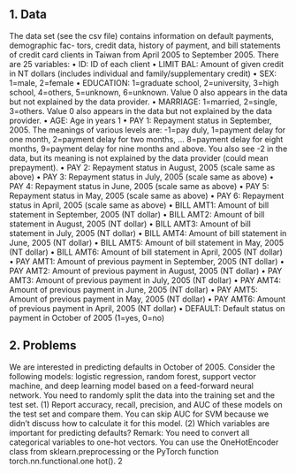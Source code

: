 ## 1. Data

The data set (see the csv file) contains information on default payments, demographic fac- tors, credit data, history of payment, and bill statements of credit card clients in Taiwan from April 2005 to September 2005. There are 25 variables:
• ID: ID of each client
• LIMIT BAL: Amount of given credit in NT dollars (includes individual and family/supplementary
credit)
• SEX: 1=male, 2=female
• EDUCATION: 1=graduate school, 2=university, 3=high school, 4=others, 5=unknown, 6=unknown. Value 0 also appears in the data but not explained by the data provider.
• MARRIAGE: 1=married, 2=single, 3=others. Value 0 also appears in the data but not explained by the data provider.
• AGE: Age in years
1
• PAY 1: Repayment status in September, 2005. The meanings of various levels are: -1=pay duly, 1=payment delay for one month, 2=payment delay for two months, ... 8=payment delay for eight months, 9=payment delay for nine months and above. You also see -2 in the data, but its meaning is not explained by the data provider (could mean prepayment).
• PAY 2: Repayment status in August, 2005 (scale same as above)
• PAY 3: Repayment status in July, 2005 (scale same as above)
• PAY 4: Repayment status in June, 2005 (scale same as above)
• PAY 5: Repayment status in May, 2005 (scale same as above)
• PAY 6: Repayment status in April, 2005 (scale same as above)
• BILL AMT1: Amount of bill statement in September, 2005 (NT dollar)
• BILL AMT2: Amount of bill statement in August, 2005 (NT dollar)
• BILL AMT3: Amount of bill statement in July, 2005 (NT dollar)
• BILL AMT4: Amount of bill statement in June, 2005 (NT dollar)
• BILL AMT5: Amount of bill statement in May, 2005 (NT dollar)
• BILL AMT6: Amount of bill statement in April, 2005 (NT dollar)
• PAY AMT1: Amount of previous payment in September, 2005 (NT dollar)
• PAY AMT2: Amount of previous payment in August, 2005 (NT dollar)
• PAY AMT3: Amount of previous payment in July, 2005 (NT dollar)
• PAY AMT4: Amount of previous payment in June, 2005 (NT dollar)
• PAY AMT5: Amount of previous payment in May, 2005 (NT dollar)
• PAY AMT6: Amount of previous payment in April, 2005 (NT dollar)
• DEFAULT: Default status on payment in October of 2005 (1=yes, 0=no)


## 2. Problems

We are interested in predicting defaults in October of 2005. Consider the following models: logistic regression, random forest, support vector machine, and deep learning model based on a feed-forward neural network. You need to randomly split the data into the training set and the test set.
(1) Report accuracy, recall, precision, and AUC of these models on the test set and compare them. You can skip AUC for SVM because we didn’t discuss how to calculate it for this model.
(2) Which variables are important for predicting defaults?
Remark: You need to convert all categorical variables to one-hot vectors. You can use the OneHotEncoder class from sklearn.preprocessing or the PyTorch function torch.nn.functional.one hot().
2
